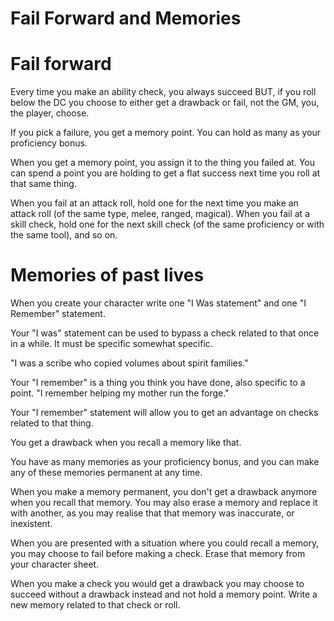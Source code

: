 # Fail Forward and Memories

# Fail forward

Every time you make an ability check, you always succeed BUT, if you roll below the DC you choose to either get a drawback or fail, not the GM, you, the player, choose.

If you pick a failure, you get a memory point. You can hold as many as your proficiency bonus.

When you get a memory point, you assign it to the thing you failed at. You can spend a point you are holding to get a flat success next time you roll at that same thing.

When you fail at an attack roll, hold one for the next time you make an attack roll (of the same type, melee, ranged, magical). When you fail at a skill check, hold one for the next skill check (of the same proficiency or with the same tool), and so on.

# Memories of past lives

When you create your character write one "I Was statement" and one "I Remember" statement.

Your "I was" statement can be used to bypass a check related to that once in a while. It must be specific somewhat specific.

"I was a scribe who copied volumes about spirit families."

Your "I remember" is a thing you think you have done, also specific to a point. "I remember helping my mother run the forge."

Your "I remember" statement will allow you to get an advantage on checks related to that thing.

You get a drawback when you recall a memory like that.

You have as many memories as your proficiency bonus, and you can make any of these memories permanent at any time.

When you make a memory permanent, you don't get a drawback anymore when you recall that memory. You may also erase a memory and replace it with another, as you may realise that that memory was inaccurate, or inexistent.

When you are presented with a situation where you could recall a memory, you may choose to fail before making a check. Erase that memory from your character sheet.

When you make a check you would get a drawback you may choose to succeed without a drawback instead and not hold a memory point. Write a new memory related to that check or roll.
